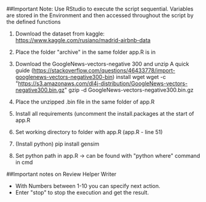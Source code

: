 ##Important Note: Use RStudio to execute the script sequential. Variables are stored in the Environment and then accessed throughout the script by the defined functions

1) Download the dataset from kaggle: https://www.kaggle.com/rusiano/madrid-airbnb-data
2) Place the folder "archive" in the same folder app.R is in
3) Download the GoogleNews-vectors-negative 300 and unzip 
	A quick guide (https://stackoverflow.com/questions/46433778/import-googlenews-vectors-negative300-bin)
	install wget
	wget -c "https://s3.amazonaws.com/dl4j-distribution/GoogleNews-vectors-negative300.bin.gz"
	gzip -d GoogleNews-vectors-negative300.bin.gz

4) Place the unzipped .bin file in the same folder of app.R 
5) Install all requirements (uncomment the install.packages at the start of app.R
6) Set working directory to folder with app.R (app.R - line 51)
7) (Install python) pip install gensim
8) Set python path in app.R -> can be found with "python where" command in cmd

##Important notes on Review Helper Writer

- With Numbers between 1-10 you can specify next action. 
- Enter "stop" to stop the execution and get the result.